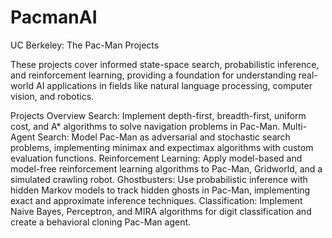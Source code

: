 # PacmanAI
UC Berkeley: The Pac-Man Projects

These projects cover informed state-space search, probabilistic inference, and reinforcement learning, providing a foundation for understanding real-world AI applications in fields like natural language processing, computer vision, and robotics.

Projects Overview
Search: Implement depth-first, breadth-first, uniform cost, and A* algorithms to solve navigation problems in Pac-Man.
Multi-Agent Search: Model Pac-Man as adversarial and stochastic search problems, implementing minimax and expectimax algorithms with custom evaluation functions.
Reinforcement Learning: Apply model-based and model-free reinforcement learning algorithms to Pac-Man, Gridworld, and a simulated crawling robot.
Ghostbusters: Use probabilistic inference with hidden Markov models to track hidden ghosts in Pac-Man, implementing exact and approximate inference techniques.
Classification: Implement Naive Bayes, Perceptron, and MIRA algorithms for digit classification and create a behavioral cloning Pac-Man agent.

